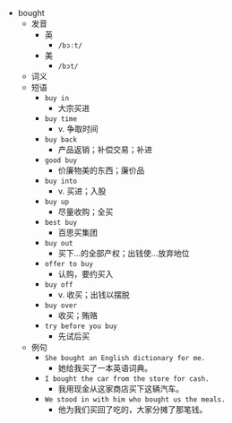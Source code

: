 - bought
  - 发音
    - 英
      - `/bɔːt/`
    - 美
      - `/bɔt/`
  - 词义
  - 短语
    - `buy in`
      - 大宗买进 
    - `buy time`
      - v. 争取时间 
    - `buy back`
      - 产品返销；补偿交易；补进 
    - `good buy`
      - 价廉物美的东西；廉价品 
    - `buy into`
      - v. 买进；入股 
    - `buy up`
      - 尽量收购；全买 
    - `best buy`
      - 百思买集团 
    - `buy out`
      - 买下…的全部产权；出钱使…放弃地位 
    - `offer to buy`
      - 认购，要约买入 
    - `buy off`
      - v. 收买；出钱以摆脱 
    - `buy over`
      - 收买；贿赂 
    - `try before you buy`
      - 先试后买 
  - 例句
    - `She bought an English dictionary for me.`
      - 她给我买了一本英语词典。
    - `I bought the car from the store for cash.`
      - 我用现金从这家商店买下这辆汽车。
    - `We stood in with him who bought us the meals.`
      - 他为我们买回了吃的，大家分摊了那笔钱。


